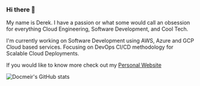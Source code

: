 ### Hi there 👋

My name is Derek. I have a passion or what some would call an obsession for everything Cloud Engineering, Software Development, and Cool Tech.

I'm currently working on Software Development using AWS, Azure and GCP Cloud based services.  Focusing on DevOps CI/CD methodology for Scalable Cloud Deployments.

If you would like to know more check out my [Personal Website](https://derek.orcafam.com)

![Docmeir's GitHub stats](https://github-readme-stats.vercel.app/api?username=docmeir&show_icons=true&theme=radical)

<!--
**Docmeir/docmeir** is a ✨ _special_ ✨ repository because its `README.md` (this file) appears on your GitHub profile.

Here are some ideas to get you started:

- 🔭 I’m currently working on ...
- 🌱 I’m currently learning ...
- 👯 I’m looking to collaborate on ...
- 🤔 I’m looking for help with ...
- 💬 Ask me about ...
- 📫 How to reach me: ...
- 😄 Pronouns: ...
- ⚡ Fun fact: ...
-->
